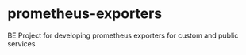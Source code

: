 # prometheus-exporters
BE Project for developing prometheus exporters for custom and public services
